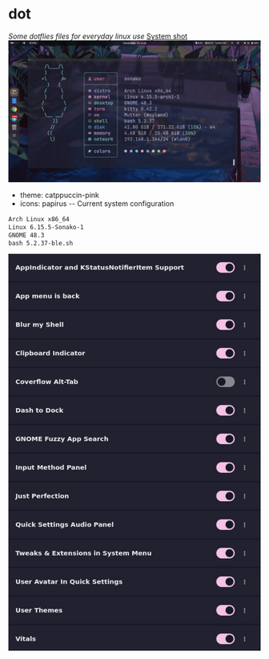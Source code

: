 # dot
*Some dotflies files for everyday linux use*
<u>System shot</u>
![shot](shot/photo_2025-07-10_23-49-21.jpg)

* theme: catppuccin-pink
* icons: papirus
--
Current system configuration
```system info
Arch Linux x86_64
Linux 6.15.5-Sonako-1
GNOME 48.3
bash 5.2.37-ble.sh
```
![Gnome extend](shot/photo_2025-07-10_23-17-11.jpg)
